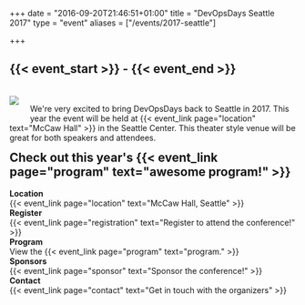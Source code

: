 +++
date = "2016-09-20T21:46:51+01:00"
title = "DevOpsDays Seattle 2017"
type = "event"
aliases = ["/events/2017-seattle"]

+++

<h2>{{< event_start >}} - {{< event_end >}}</h2>

<br>

<img style="float: left; max-width: 300px; padding: 0px 20px 20px 0px" src="/events/2017-seattle/devopsdays-seattle.png">

We're very excited to bring DevOpsDays back to Seattle in 2017. This year the event will be held at
{{< event_link page="location" text="McCaw Hall" >}} in the Seattle Center. This theater style venue
will be great for both speakers and attendees.

<div style="font-weight: bolder; font-size: 150%">Check out this year's {{< event_link page="program" text="awesome program!" >}}</div>

<div style="clear: both"></div>

<br>
<!-- <div style="text-align:center;">
  {{< event_logo >}}
</div> -->

<!-- <div class = "row">
  <div class = "col-md-2">
    <strong>Dates</strong>
  </div>
  <div class = "col-md-8">
    {{< event_start >}} - {{< event_end >}}
  </div>
</div> -->

<div class = "row">
  <div class = "col-md-2">
    <strong>Location</strong>
  </div>
  <div class = "col-md-8">
    {{< event_link page="location" text="McCaw Hall, Seattle" >}}
  </div>
</div>

<div class = "row">
  <div class = "col-md-2">
    <strong>Register</strong>
  </div>
  <div class = "col-md-8">
    {{< event_link page="registration" text="Register to attend the conference!" >}}
  </div>
</div>

<!-- <div class = "row">
  <div class = "col-md-2">
    <strong>Propose</strong>
  </div>
  <div class = "col-md-8">
    {{< event_link page="propose" text="Propose a talk!" >}}
  </div>
</div> -->

<div class = "row">
  <div class = "col-md-2">
    <strong>Program</strong>
  </div>
  <div class = "col-md-8">
    View the {{< event_link page="program" text="program." >}}
  </div>
</div>

<!-- <div class = "row">
  <div class = "col-md-2">
    <strong>Speakers</strong>
  </div>
  <div class = "col-md-8">
    Check out the {{< event_link page="speakers" text="speakers!" >}}
  </div>
</div> -->

<div class = "row">
  <div class = "col-md-2">
    <strong>Sponsors</strong>
  </div>
  <div class = "col-md-8">
    {{< event_link page="sponsor" text="Sponsor the conference!" >}}
  </div>
</div>

<div class = "row">
  <div class = "col-md-2">
    <strong>Contact</strong>
  </div>
  <div class = "col-md-8">
    {{< event_link page="contact" text="Get in touch with the organizers" >}}
  </div>
</div>

<!--
{{< event_twitter >}}
-->
